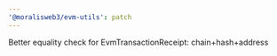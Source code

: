 ```yaml
---
'@moralisweb3/evm-utils': patch
---
```


Better equality check for EvmTransactionReceipt: chain+hash+address
